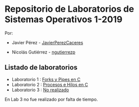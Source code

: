# Repositorio de Laboratorios de Sistemas Operativos 1-2019

Por:

- Javier Pérez - [JavierPerezCaceres](https://github.com/JavierPerezCaceres)

- Nicolás Gutiérrez - [ngutierrezp](https://github.com/ngutierrezp)



## Listado de laboratorios

- Laboratorio 1 : [Forks y Pipes en C](Lab1)
- Laboratorio 2 : [Procesos e Hilos en C](Lab2)
- Laboratorio 3 : [No realizado](Lab3)

En Lab 3 no fue realizado por falta de tiempo.
